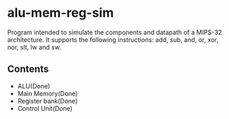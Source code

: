 # alu-mem-reg-sim
Program intended to simulate the components and datapath of a MIPS-32
architecture.
It supports the following instructions: add, sub, and, or, xor, nor, slt, lw
and sw.

## Contents
* ALU(Done)
* Main Memory(Done)
* Register bank(Done)
* Control Unit(Done)
